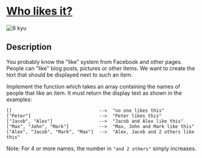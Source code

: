 # [Who likes it?](https://www.codewars.com/kata/5266876b8f4bf2da9b000362)

![6 kyu](https://img.shields.io/badge/6-kyu-white?style=for-the-badge&labelColor=yellow&color=%23212121)

## Description

You probably know the "like" system from Facebook and other pages. People can "like" blog posts, pictures or other items. We want to create the text that should be displayed next to such an item.

Implement the function which takes an array containing the names of people that like an item. It must return the display text as shown in the examples:

```
[]                                -->  "no one likes this"
["Peter"]                         -->  "Peter likes this"
["Jacob", "Alex"]                 -->  "Jacob and Alex like this"
["Max", "John", "Mark"]           -->  "Max, John and Mark like this"
["Alex", "Jacob", "Mark", "Max"]  -->  "Alex, Jacob and 2 others like this"
```

Note: For 4 or more names, the number in `"and 2 others"` simply increases.
